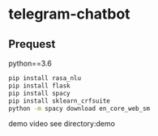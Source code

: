 # telegram-chatbot
## Prequest
python==3.6
```bash
pip install rasa_nlu
pip install flask
pip install spacy
pip install sklearn_crfsuite
python -m spacy download en_core_web_sm
```
demo video see directory:demo

